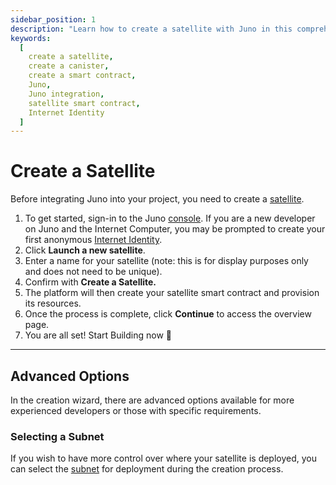 ```yaml
---
sidebar_position: 1
description: "Learn how to create a satellite with Juno in this comprehensive guide. Perfect for developers integrating Juno into their projects."
keywords:
  [
    create a satellite,
    create a canister,
    create a smart contract,
    Juno,
    Juno integration,
    satellite smart contract,
    Internet Identity
  ]
---
```


# Create a Satellite

Before integrating Juno into your project, you need to create a [satellite].

1. To get started, sign-in to the Juno [console](https://console.juno.build). If you are a new developer on Juno and the Internet Computer, you may be prompted to create your first anonymous [Internet Identity].
2. Click **Launch a new satellite**.
3. Enter a name for your satellite (note: this is for display purposes only and does not need to be unique).
4. Confirm with **Create a Satellite.**
5. The platform will then create your satellite smart contract and provision its resources.
6. Once the process is complete, click **Continue** to access the overview page.
7. You are all set! Start Building now 🚀

---

## Advanced Options

In the creation wizard, there are advanced options available for more experienced developers or those with specific requirements.

### Selecting a Subnet

If you wish to have more control over where your satellite is deployed, you can select the [subnet] for deployment during the creation process.

[satellite]: ../terminology.md#satellite
[Internet Identity]: ../terminology.md#internet-identity
[subnet]: ../terminology.md#subnet
